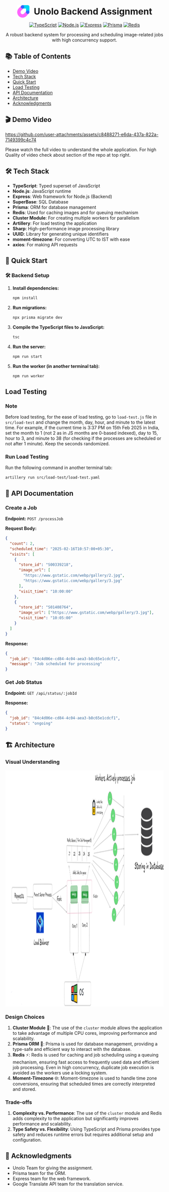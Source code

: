 <div align="center">
  <div style="display: inline-block; text-align: left;">
    <img src="./images/Unolo.png" alt="Logo" width="40" height="40" style="vertical-align: middle;">
    <span style="font-size: 2em; font-weight: bold; margin-left: 10px; vertical-align: middle;">Unolo Backend Assignment</span>
  </div>

  [![TypeScript](https://img.shields.io/badge/TypeScript-007ACC?style=for-the-badge&logo=typescript&logoColor=white)](https://www.typescriptlang.org/)
  [![Node.js](https://img.shields.io/badge/Node.js-43853D?style=for-the-badge&logo=node.js&logoColor=white)](https://nodejs.org/)
  [![Express](https://img.shields.io/badge/Express.js-404D59?style=for-the-badge&logo=express&logoColor=white)](https://expressjs.com/)
  [![Prisma](https://img.shields.io/badge/Prisma-2D3748?style=for-the-badge&logo=prisma&logoColor=white)](https://www.prisma.io/)
  [![Redis](https://img.shields.io/badge/Redis-DC382D?style=for-the-badge&logo=redis&logoColor=white)](https://redis.io/)

  A robust backend system for processing and scheduling image-related jobs with high concurrency support.
</div>

## 📚 Table of Contents

- [Demo Video](#-demo-video)
- [Tech Stack](#️-tech-stack)
- [Quick Start](#-quick-start)
- [Load Testing](#load-testing)
- [API Documentation](#-api-documentation)
- [Architecture](#️-architecture)
- [Acknowledgments](#-acknowledgments)

## 🎬 Demo Video

https://github.com/user-attachments/assets/c8488271-e6da-437a-822a-7149399c4c74

Please watch the full video to understand the whole application. For high Quality of video check about section of the repo at top right.

## 🛠️ Tech Stack

- **TypeScript**: Typed superset of JavaScript
- **Node.js**: JavaScript runtime
- **Express**: Web framework for Node.js (Backend)
- **SuperBase**: SQL Database
- **Prisma**: ORM for database management
- **Redis**: Used for caching images and for queuing mechanism
- **Cluster Module**: For creating multiple workers for parallelism
- **Artillery**: For load testing the application
- **Sharp**: High-performance image processing library
- **UUID**: Library for generating unique identifiers
- **moment-timezone**: For converting UTC to IST with ease
- **axios**: For making API requests

## 🚀 Quick Start

### 🛠️ Backend Setup

1. **Install dependencies:**

   ```bash
   npm install
   ```

2. **Run migrations:**

   ```bash
   npx prisma migrate dev
   ```

3. **Compile the TypeScript files to JavaScript:**

   ```bash
   tsc
   ```

4. **Run the server:**

   ```bash
   npm run start
   ```

5. **Run the worker (in another terminal tab):**

   ```bash
   npm run worker
   ```

## Load Testing

### Note

Before load testing, for the ease of load testing, go to `load-test.js` file in `src/load-test` and change the month, day, hour, and minute to the latest time. For example, if the current time is 3:37 PM on 15th Feb 2025 in India, set the month to 1 (not 2 as in JS months are 0-based indexed), day to 15, hour to 3, and minute to 38 (for checking if the processes are scheduled or not after 1 minute). Keep the seconds randomized.

### Run Load Testing

Run the following command in another terminal tab:

```bash
artillery run src/load-test/load-test.yaml
```

## 📄 API Documentation

### Create a Job

**Endpoint:** `POST /processJob`

**Request Body:**

```json
{
  "count": 2,
  "scheduled_time": "2025-02-16T10:57:00+05:30",
  "visits": [
    {
      "store_id": "S00339218",
      "image_url": [
        "https://www.gstatic.com/webp/gallery/2.jpg",
        "https://www.gstatic.com/webp/gallery/3.jpg"
      ],
      "visit_time": "10:00:00"
    },
    {
      "store_id": "S01408764",
      "image_url": ["https://www.gstatic.com/webp/gallery/3.jpg"],
      "visit_time": "10:05:00"
    }
  ]
}
```

**Response:**

```json
{
  "job_id": "84c4d06e-cd84-4c04-aea3-b8c65e1cdcf1",
  "message": "Job scheduled for processing"
}
```

### Get Job Status

**Endpoint:** `GET /api/status/:jobId`

**Response:**

```json
{
  "job_id": "84c4d06e-cd84-4c04-aea3-b8c65e1cdcf1",
  "status": "ongoing"
}
```

## 🏗️ Architecture

### Visual Understanding

<div style="display: flex; align-items: center;">
  <img src="./images/Architecture.png" alt="Architecture" width="1200" height="750">
</div>

### Design Choices

1. **Cluster Module** 🔄: The use of the `cluster` module allows the application to take advantage of multiple CPU cores, improving performance and scalability.
2. **Prisma ORM** 💾: Prisma is used for database management, providing a type-safe and efficient way to interact with the database.
3. **Redis** ⚡: Redis is used for caching and job scheduling using a queuing mechanism, ensuring fast access to frequently used data and efficient job processing. Even in high concurrency, duplicate job execution is avoided as the workers use a locking system.
4. **Moment-Timezone** 🌐: Moment-timezone is used to handle time zone conversions, ensuring that scheduled times are correctly interpreted and stored.

### Trade-offs

1. **Complexity vs. Performance**: The use of the `cluster` module and Redis adds complexity to the application but significantly improves performance and scalability.
2. **Type Safety vs. Flexibility**: Using TypeScript and Prisma provides type safety and reduces runtime errors but requires additional setup and configuration.

## 🙏 Acknowledgments

- Unolo Team for giving the assignment.
- Prisma team for the ORM.
- Express team for the web framework.
- Google Translate API team for the translation service.
